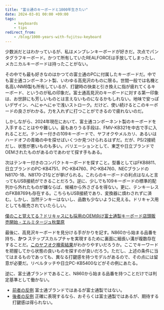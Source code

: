 ```yaml
---
title: "富士通のキーボードと1000年生きたい"
date: 2024-03-01 00:00 +09:00
tags:
    - keyboards
    - tips
redirect_from:
    - /blog/1000-years-with-fujitsu-keyboard
---
```


少数派だとはわかっているが、私はメンブレンキーボードが好きだ。次点でパンタグラフキーボード。かつて所有していたREALFORCEは手放してしまったし、メカニカルキーボードは持ったことがない。

その中でも最も好きなのはかつての富士通のPCに付属したキーボードだ。中でも富士通コンポーネント製、いわゆる高見沢のものに限る。世間一般では名機と名高いNMB製も所有しているが、打鍵時の快楽と引き換えに指が疲れてくるキーボード、というのが私の印象だ。富士通高見沢のキーボードに対する第一印象は、お世辞にも芳しいものとは言えないものになるかもしれない。地味で安っぽいデザイン、へにゃへにゃで浅いストローク。だけど、使い続けるとこのキーボードの良さがわかる。力を入れずに打つことができるので疲れないのだ。

しかしながら、2024年現在において、富士通コンポーネント製のキーボードを入手することはやや難しい。最もありうる手段は、FMV-KB321を中古で手に入れることだ。テンキー付きの109キーボードで、ヤフオクやメルカリ、あるいはハードオフの青箱の中を探せばいくつか見つけられるはずだ。だが、PS/2接続だし、状態が悪いものも多い。バリエーションとして、東芝や日立ブランドでOEMされたものがあるのであわせて探す手もある。

次はテンキー付きのコンパクトキーボードを探すこと。型番としてはFKB8811、日立ブランドのPC-KB4751、PC-KB4760、PC-KB4760、NECブランドのN8170-18、N8170-21などが挙げられる。これらのキーボードの利点はなんと言ってもUSB接続ができることだろう。逆に、少しでも109キーボードの標準的配列から外れたものが嫌ならば、候補から外さざるを得ない。更に、テンキーレスのFKB8769も存在する。こちらもUSB接続であり、変換器に煩わされずに済む。しかし、当然テンキーはないし、品数も少ないように見える。ドリキャス用としても販売されていたらしい。

[僕のこと覚えてる？ドリキャスにも採用のOEM向け富士通製キーボード店頭販売開始 - エルミタージュ秋葉原](https://www.gdm.or.jp/crew/2013/0409/26086)

最後に、高見沢キーボードを見分ける手がかりを記す。N860から始まる品番を持ち、__かつ__ ステップスカルプチャを実現するために裏面に細長い溝が複数存在することだ。[このヤフオク検索結果](https://auctions.yahoo.co.jp/search/search?p=N860&auccat=2084219324)がわかりやすいだろうか。ここでキーワードを把握してから状態の良いものを探すのが良いだろう。ただし、上述の条件に当てはまるものであっても、異なる打鍵感を持つモデルがあるので、その点には留意が必要だ。リベルタッチや日立PC-KB5400などがその例にあたる。

逆に、富士通ブランドであること、N860から始まる品番を持つことだけでは判定基準として働かない。

- [前者の反例](https://direct.jp.fujitsu.com/pid/p/input/keyboard)
    富士通ブランドではあるが富士通製ではない。
- [後者の反例](https://auctions.yahoo.co.jp/search/search?p=n860&auccat=2084313963)
    正確に表現するなら、おそらくは富士通製ではあるが、期待する打鍵感は得られない。
